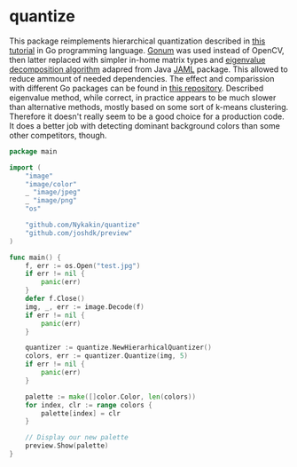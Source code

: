 ﻿# quantize

This package reimplements hierarchical quantization described in [this tutorial](http://aishack.in/tutorials/dominant-color/) in Go programming language. [Gonum](https://github.com/gonum/gonum) was used instead of OpenCV, then latter replaced with simpler in-home matrix types and [eigenvalue decomposition algorithm](https://github.com/Nykakin/eigenvalues) adapred from Java [JAML](https://math.nist.gov/javanumerics/jama/) package. This allowed to reduce ammount of needed dependencies. The effect and comparission with different Go packages can be found in [this repository](https://github.com/Nykakin/QuantizationTournament). Described eigenvalue method, while correct, in practice appears to be much slower than alternative methods, mostly based on some sort of k-means clustering. Therefore it doesn't really seem to be a good choice for a production code. It does a better job with detecting dominant background colors than some other competitors, though.

```go
package main

import (
    "image"
    "image/color"
    _ "image/jpeg"
    _ "image/png"
    "os"

    "github.com/Nykakin/quantize"
    "github.com/joshdk/preview"
)   

func main() {
    f, err := os.Open("test.jpg")
    if err != nil {
        panic(err)
    }
    defer f.Close()
    img, _, err := image.Decode(f)
    if err != nil {
        panic(err)
    }

    quantizer := quantize.NewHierarhicalQuantizer()
    colors, err := quantizer.Quantize(img, 5)
    if err != nil {
        panic(err)
    }    

    palette := make([]color.Color, len(colors))
    for index, clr := range colors {
    	palette[index] = clr
    }

    // Display our new palette
    preview.Show(palette)
}
```
